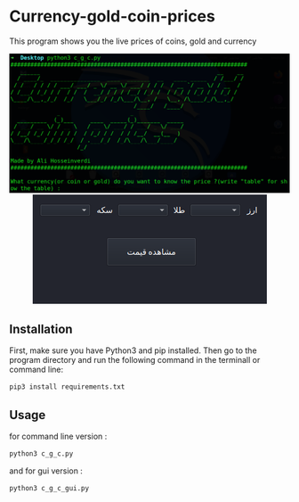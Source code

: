 # Currency-gold-coin-prices
This program shows you the live prices of coins, gold and currency

<div style="text-align: center">
    <a href="https://github.com/Ali-Hosseinverdi/Currency-gold-coin-prices/blob/main/screenshots/1.png">
    <img src="https://github.com/Ali-Hosseinverdi/Currency-gold-coin-prices/blob/main/screenshots/1.png"/></a>
</div>

<div style="text-align: center">
    <a href="https://github.com/Ali-Hosseinverdi/Currency-gold-coin-prices/blob/main/screenshots/2.png">
    <img src="https://github.com/Ali-Hosseinverdi/Currency-gold-coin-prices/blob/main/screenshots/2.png"/></a>
</div>

## Installation
  
First, make sure you have Python3 and pip installed. Then go to the program directory and run the following command in the terminall or command line:

``` bash
pip3 install requirements.txt
```
  
## Usage

for command line version :

``` bash
python3 c_g_c.py
```

and for gui version :

``` bash
python3 c_g_c_gui.py
```
  
